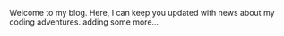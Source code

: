 Welcome to my blog.
Here, I can keep you updated with news about my coding adventures.
adding some more...
